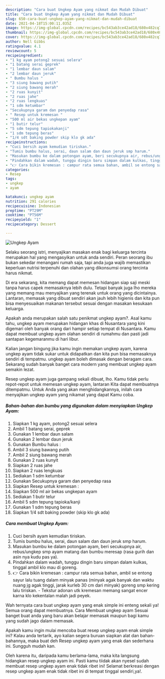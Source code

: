 ```yaml
---
description: "Cara buat Ungkep Ayam yang nikmat dan Mudah Dibuat"
title: "Cara buat Ungkep Ayam yang nikmat dan Mudah Dibuat"
slug: 650-cara-buat-ungkep-ayam-yang-nikmat-dan-mudah-dibuat
date: 2021-04-18T15:00:11.035Z
image: https://img-global.cpcdn.com/recipes/bc543ab3ce42ad18/680x482cq70/ungkep-ayam-foto-resep-utama.jpg
thumbnail: https://img-global.cpcdn.com/recipes/bc543ab3ce42ad18/680x482cq70/ungkep-ayam-foto-resep-utama.jpg
cover: https://img-global.cpcdn.com/recipes/bc543ab3ce42ad18/680x482cq70/ungkep-ayam-foto-resep-utama.jpg
author: Nell Gibbs
ratingvalue: 4.1
reviewcount: 5
recipeingredient:
- "1 kg ayam potong2 sesuai selera"
- "1 batang serai geprek"
- "1 lembar daun salam"
- "2 lembar daun jeruk"
- " Bumbu halus "
- "3 siung bawang putih"
- "2 siung bawang merah"
- "2 ruas kunyit"
- "2 ruas jahe"
- "2 ruas lengkuas"
- "1 sdm ketumbar"
- "Secukupnya garam dan penyedap rasa"
- " Resep untuk kremesan "
- "500 ml air bekas ungkepan ayam"
- "1 butir telur"
- "5 sdm tepung tapiokakanji"
- "1 sdm tepung beras"
- "1/4 sdt baking powder skip klo gk ada"
recipeinstructions:
- "Cuci bersih ayam kemudian tiriskan."
- "Tumis bumbu halus, serai, daun salam dan daun jeruk smp harum."
- "Masukan bumbu ke dalam potongan ayam, beri secukupnya air, rebus/ungkep smp ayam matang dan bumbu meresap (rasa gurih dan asin nya kudu pas ya)."
- "Pindahkan dalam wadah, tunggu dingin baru simpan dalam kulkas, tinggal ambil klo mau di goreng."
- "👉 Cara bikin kremesan : campur rata semua bahan, ambil se entong sayur lalu tuang dalam minyak panas (minyak agak banyak dan waktu nuang jg agak tinggi, jarak kurleb 30 cm dari minyak) goreng smp kering lalu tiriskan.  Tekstur adonan utk kremesan memang sangat encer karna klo kekentalan malah jadi peyek."
categories:
- Resep
tags:
- ungkep
- ayam

katakunci: ungkep ayam 
nutrition: 291 calories
recipecuisine: Indonesian
preptime: "PT29M"
cooktime: "PT56M"
recipeyield: "1"
recipecategory: Dessert

---
```



![Ungkep Ayam](https://img-global.cpcdn.com/recipes/bc543ab3ce42ad18/680x482cq70/ungkep-ayam-foto-resep-utama.jpg)

Selaku seorang istri, menyajikan masakan enak bagi keluarga tercinta merupakan hal yang mengasyikan untuk anda sendiri. Peran seorang ibu bukan sekedar menangani rumah saja, tapi anda juga wajib memastikan keperluan nutrisi terpenuhi dan olahan yang dikonsumsi orang tercinta harus nikmat.

Di era  sekarang, kita memang dapat memesan hidangan siap saji meski tanpa harus capek memasaknya lebih dulu. Tetapi banyak juga lho mereka yang memang mau menyajikan yang terenak untuk orang yang dicintainya. Lantaran, memasak yang dibuat sendiri akan jauh lebih higienis dan kita pun bisa menyesuaikan makanan tersebut sesuai dengan masakan kesukaan keluarga. 



Apakah anda merupakan salah satu penikmat ungkep ayam?. Asal kamu tahu, ungkep ayam merupakan hidangan khas di Nusantara yang kini digemari oleh banyak orang dari hampir setiap tempat di Nusantara. Kamu dapat membuat ungkep ayam olahan sendiri di rumahmu dan pasti jadi santapan kegemaranmu di hari libur.

Kalian jangan bingung jika kamu ingin memakan ungkep ayam, karena ungkep ayam tidak sukar untuk didapatkan dan kita pun bisa memasaknya sendiri di tempatmu. ungkep ayam boleh dimasak dengan beragam cara. Sekarang sudah banyak banget cara modern yang membuat ungkep ayam semakin lezat.

Resep ungkep ayam juga gampang sekali dibuat, lho. Kamu tidak perlu repot-repot untuk memesan ungkep ayam, lantaran Kita dapat membuatnya ditempatmu. Untuk Anda yang akan menghidangkannya, inilah cara menyajikan ungkep ayam yang nikamat yang dapat Kamu coba.

<!--inarticleads1-->

##### Bahan-bahan dan bumbu yang digunakan dalam menyiapkan Ungkep Ayam:

1. Siapkan 1 kg ayam, potong2 sesuai selera
1. Ambil 1 batang serai, geprek
1. Gunakan 1 lembar daun salam
1. Gunakan 2 lembar daun jeruk
1. Gunakan  Bumbu halus :
1. Ambil 3 siung bawang putih
1. Ambil 2 siung bawang merah
1. Gunakan 2 ruas kunyit
1. Siapkan 2 ruas jahe
1. Siapkan 2 ruas lengkuas
1. Sediakan 1 sdm ketumbar
1. Gunakan Secukupnya garam dan penyedap rasa
1. Siapkan  Resep untuk kremesan :
1. Siapkan 500 ml air bekas ungkepan ayam
1. Sediakan 1 butir telur
1. Ambil 5 sdm tepung tapioka/kanji
1. Gunakan 1 sdm tepung beras
1. Siapkan 1/4 sdt baking powder (skip klo gk ada)




<!--inarticleads2-->

##### Cara membuat Ungkep Ayam:

1. Cuci bersih ayam kemudian tiriskan.
1. Tumis bumbu halus, serai, daun salam dan daun jeruk smp harum.
1. Masukan bumbu ke dalam potongan ayam, beri secukupnya air, rebus/ungkep smp ayam matang dan bumbu meresap (rasa gurih dan asin nya kudu pas ya).
1. Pindahkan dalam wadah, tunggu dingin baru simpan dalam kulkas, tinggal ambil klo mau di goreng.
1. 👉 Cara bikin kremesan : campur rata semua bahan, ambil se entong sayur lalu tuang dalam minyak panas (minyak agak banyak dan waktu nuang jg agak tinggi, jarak kurleb 30 cm dari minyak) goreng smp kering lalu tiriskan.  - Tekstur adonan utk kremesan memang sangat encer karna klo kekentalan malah jadi peyek.




Wah ternyata cara buat ungkep ayam yang enak simple ini enteng sekali ya! Semua orang dapat membuatnya. Cara Membuat ungkep ayam Sesuai banget buat anda yang baru akan belajar memasak maupun bagi kamu yang sudah jago dalam memasak.

Apakah kamu ingin mulai mencoba buat resep ungkep ayam enak simple ini? Kalau anda tertarik, ayo kalian segera buruan siapkan alat dan bahan-bahannya, maka buat deh Resep ungkep ayam yang enak dan sederhana ini. Sungguh mudah kan. 

Oleh karena itu, daripada kamu berlama-lama, maka kita langsung hidangkan resep ungkep ayam ini. Pasti kamu tiidak akan nyesel sudah membuat resep ungkep ayam enak tidak ribet ini! Selamat berkreasi dengan resep ungkep ayam enak tidak ribet ini di tempat tinggal sendiri,ya!.

